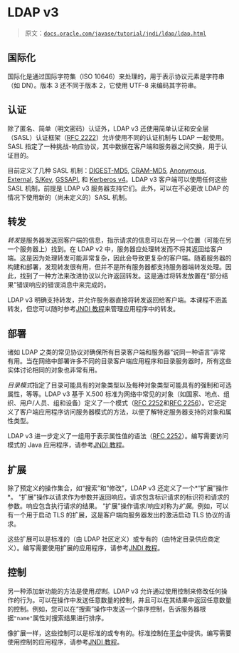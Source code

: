 # LDAP v3

> 原文：[`docs.oracle.com/javase/tutorial/jndi/ldap/ldap.html`](https://docs.oracle.com/javase/tutorial/jndi/ldap/ldap.html)

## 国际化

国际化是通过国际字符集（ISO 10646）来处理的，用于表示协议元素是字符串（如 DN）。版本 3 还不同于版本 2，它使用 UTF-8 来编码其字符串。

## 认证

除了匿名、简单（明文密码）认证外，LDAP v3 还使用简单认证和安全层（SASL）认证框架（[RFC 2222](http://www.ietf.org/rfc/rfc2222.txt)）允许使用不同的认证机制与 LDAP 一起使用。SASL 指定了一种挑战-响应协议，其中数据在客户端和服务器之间交换，用于认证目的。

目前定义了几种 SASL 机制：[DIGEST-MD5](http://www.ietf.org/rfc/rfc2831.txt), [CRAM-MD5](http://www.ietf.org/rfc/rfc2195.txt), [Anonymous](http://www.ietf.org/rfc/rfc2245.txt), [External](http://www.ietf.org/rfc/rfc2222.txt), [S/Key](http://www.ietf.org/rfc/rfc2222.txt), [GSSAPI](http://www.ietf.org/rfc/rfc2222.txt), 和 [Kerberos v4](http://www.ietf.org/rfc/rfc2222.txt)。LDAP v3 客户端可以使用任何这些 SASL 机制，前提是 LDAP v3 服务器支持它们。此外，可以在不必更改 LDAP 的情况下使用新的（尚未定义的）SASL 机制。

## 转发

*转发*是服务器发送回客户端的信息，指示请求的信息可以在另一个位置（可能在另一个服务器上）找到。在 LDAP v2 中，服务器应处理转发而不将其返回给客户端。这是因为处理转发可能非常复杂，因此会导致更复杂的客户端。随着服务器的构建和部署，发现转发很有用，但并不是所有服务器都支持服务器端转发处理。因此，找到了一种方法来改进协议以允许返回转发。这是通过将转发放置在“部分结果”错误响应的错误消息中来完成的。

LDAP v3 明确支持转发，并允许服务器直接将转发返回给客户端。本课程不涵盖转发，但您可以随时参考[JNDI 教程](https://docs.oracle.com/javase/jndi/tutorial/ldap/referral/index.html)来管理应用程序中的转发。

## 部署

诸如 LDAP 之类的常见协议对确保所有目录客户端和服务器“说同一种语言”非常有用。当在网络中部署许多不同的目录客户端应用程序和目录服务器时，所有这些实体讨论相同的对象也非常有用。

*目录模式*指定了目录可能具有的对象类型以及每种对象类型可能具有的强制和可选属性，等等。LDAP v3 基于 X.500 标准为网络中常见的对象（如国家、地点、组织、用户/人员、组和设备）定义了一个模式（[RFC 2252](http://www.ietf.org/rfc/rfc2252.txt)和[RFC 2256](http://www.ietf.org/rfc/rfc2256.txt)）。它还定义了客户端应用程序访问服务器模式的方法，以便了解特定服务器支持的对象和属性类型。

LDAP v3 进一步定义了一组用于表示属性值的语法（[RFC 2252](http://www.ietf.org/rfc/rfc2252.txt)）。编写需要访问模式的 Java 应用程序，请参考[JNDI 教程](https://docs.oracle.com/javase/jndi/tutorial/ldap/schema/index.html)。

## 扩展

除了预定义的操作集合，如“搜索”和“修改”，LDAP v3 还定义了一个*“扩展”操作*。 “扩展”操作以请求作为参数并返回响应。请求包含标识请求的标识符和请求的参数。响应包含执行请求的结果。 “扩展”操作请求/响应对称为*扩展*。例如，可以有一个用于启动 TLS 的扩展，这是客户端向服务器发出的激活启动 TLS 协议的请求。

这些扩展可以是标准的（由 LDAP 社区定义）或专有的（由特定目录供应商定义）。编写需要使用扩展的应用程序，请参考[JNDI 教程](https://docs.oracle.com/javase/jndi/tutorial/ldap/ext/index.html)。

## 控制

另一种添加新功能的方法是使用*控制*。LDAP v3 允许通过使用控制来修改任何操作的行为。可以在操作中发送任意数量的控制，并且可以在其结果中返回任意数量的控制。例如，您可以在“搜索”操作中发送一个排序控制，告诉服务器根据``"name"``属性对搜索结果进行排序。

像扩展一样，这些控制可以是标准的或专有的。标准控制在[平台](https://docs.oracle.com/javase/8/docs/api/javax/naming/ldap/Control.html)中提供。编写需要使用控制的应用程序，请参考[JNDI 教程](https://docs.oracle.com/javase/jndi/tutorial/ldap/ext/index.html)。
